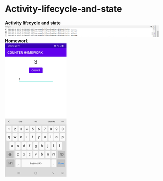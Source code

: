 # Activity-lifecycle-and-state

<b> Activity lifecycle and state</b>
<br/>
<img src="lifecycletask.png"  width ="500">
</br>
<b>Homework</b>
<br/>
<img src="activities and lifecycle homework.jpg" width="200">
</br>

